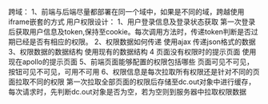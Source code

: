 跨域：
1、前端与后端尽量都部署在同一个域中，如果是不同的域，跨越使用iframe嵌套的方式
用户权限设计：
1、用户登录信息及登录状态获取
   第一次登录后获取用户信息及token,保持至cookie。每次调用方法时，传递token判断是否过期已经是否有相应的权限。
2、权限数据如何传递
   使用ajax 传递json格式的数据
3、权限数据的数据结构
  使用现有的数据结构
4 页面没有权限时的提示页面
   使用现在apollo的提示页面
5、前端页面能够配置的权限包括哪些
   页面可见不可见，按钮可见不可见，可用不可用
6、权限信息是每次拉取所有权限还是针对不同的页面拉取不同的权限
   第一次拉取全部页面的权限后存储至dc.out对象中进行缓存，每次请求时，先判断dc.out对象是否为空，若为空则到服务器中拉取权限数据
